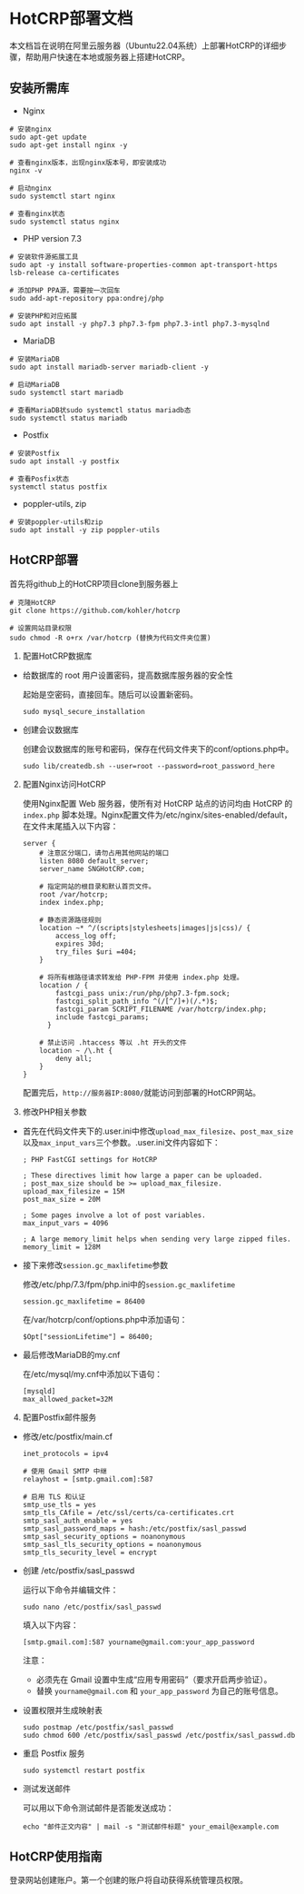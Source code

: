 HotCRP部署文档
=================================
本文档旨在说明在阿里云服务器（Ubuntu22.04系统）上部署HotCRP的详细步骤，帮助用户快速在本地或服务器上搭建HotCRP。

安装所需库
------------
* Nginx
```
# 安装nginx
sudo apt-get update
sudo apt-get install nginx -y

# 查看nginx版本，出现nginx版本号，即安装成功
nginx -v

# 启动nginx
sudo systemctl start nginx

# 查看nginx状态
sudo systemctl status nginx
```

* PHP version 7.3
```
# 安装软件源拓展工具
sudo apt -y install software-properties-common apt-transport-https lsb-release ca-certificates

# 添加PHP PPA源，需要按一次回车
sudo add-apt-repository ppa:ondrej/php

# 安装PHP和对应拓展
sudo apt install -y php7.3 php7.3-fpm php7.3-intl php7.3-mysqlnd
```

* MariaDB
```
# 安装MariaDB
sudo apt install mariadb-server mariadb-client -y

# 启动MariaDB
sudo systemctl start mariadb

# 查看MariaDB状sudo systemctl status mariadb态
sudo systemctl status mariadb
```

* Postfix
```
# 安装Postfix
sudo apt install -y postfix

# 查看Posfix状态
systemctl status postfix
```

* poppler-utils, zip
```
# 安装poppler-utils和zip
sudo apt install -y zip poppler-utils
```

HotCRP部署
------------
首先将github上的HotCRP项目clone到服务器上
```
# 克隆HotCRP
git clone https://github.com/kohler/hotcrp

# 设置网站目录权限
sudo chmod -R o+rx /var/hotcrp (替换为代码文件夹位置)
```

1. 配置HotCRP数据库

* 给数据库的 root 用户设置密码，提高数据库服务器的安全性
   
   起始是空密码，直接回车。随后可以设置新密码。
   ```
   sudo mysql_secure_installation
   ```
* 创建会议数据库
   
   创建会议数据库的账号和密码，保存在代码文件夹下的conf/options.php中。
   ```
   sudo lib/createdb.sh --user=root --password=root_password_here
   ```

2. 配置Nginx访问HotCRP
   
   使用Nginx配置 Web 服务器，使所有对 HotCRP 站点的访问均由 HotCRP 的 `index.php` 脚本处理。Nginx配置文件为/etc/nginx/sites-enabled/default，在文件末尾插入以下内容：
   ```
   server {
       # 注意区分端口，请勿占用其他网站的端口
       listen 8080 default_server;
       server_name SNGHotCRP.com;

       # 指定网站的根目录和默认首页文件。
       root /var/hotcrp;
       index index.php;

       # 静态资源路径规则
       location ~* ^/(scripts|stylesheets|images|js|css)/ {
           access_log off;
           expires 30d;
           try_files $uri =404;
       }

       # 将所有根路径请求转发给 PHP-FPM 并使用 index.php 处理。
       location / {
           fastcgi_pass unix:/run/php/php7.3-fpm.sock;
           fastcgi_split_path_info ^(/[^/]+)(/.*)$;
           fastcgi_param SCRIPT_FILENAME /var/hotcrp/index.php;
           include fastcgi_params;
         }

       # 禁止访问 .htaccess 等以 .ht 开头的文件
       location ~ /\.ht {
           deny all;
       }
   }
   ```
   配置完后，`http://服务器IP:8080/`就能访问到部署的HotCRP网站。

3. 修改PHP相关参数

* 首先在代码文件夹下的.user.ini中修改`upload_max_filesize`、`post_max_size`以及`max_input_vars`三个参数。.user.ini文件内容如下：
  ```
  ; PHP FastCGI settings for HotCRP
  
  ; These directives limit how large a paper can be uploaded.
  ; post_max_size should be >= upload_max_filesize.
  upload_max_filesize = 15M
  post_max_size = 20M
  
  ; Some pages involve a lot of post variables.
  max_input_vars = 4096
  
  ; A large memory_limit helps when sending very large zipped files.
  memory_limit = 128M
  ```

* 接下来修改`session.gc_maxlifetime`参数

  修改/etc/php/7.3/fpm/php.ini中的`session.gc_maxlifetime`
  ```
  session.gc_maxlifetime = 86400
  ```
  在/var/hotcrp/conf/options.php中添加语句：
  ```
  $Opt["sessionLifetime"] = 86400;
  ```
   
 * 最后修改MariaDB的my.cnf

   在/etc/mysql/my.cnf中添加以下语句：
   ```
   [mysqld]
   max_allowed_packet=32M
   ```
   
4. 配置Postfix邮件服务

* 修改/etc/postfix/main.cf
  ```
  inet_protocols = ipv4

  # 使用 Gmail SMTP 中继
  relayhost = [smtp.gmail.com]:587
   
  # 启用 TLS 和认证
  smtp_use_tls = yes
  smtp_tls_CAfile = /etc/ssl/certs/ca-certificates.crt
  smtp_sasl_auth_enable = yes
  smtp_sasl_password_maps = hash:/etc/postfix/sasl_passwd
  smtp_sasl_security_options = noanonymous
  smtp_sasl_tls_security_options = noanonymous
  smtp_tls_security_level = encrypt
  ```
  
* 创建 /etc/postfix/sasl_passwd

  运行以下命令并编辑文件：
  ```
  sudo nano /etc/postfix/sasl_passwd
  ```
  填入以下内容：
  ```
  [smtp.gmail.com]:587 yourname@gmail.com:your_app_password
  ```
  注意：
  * 必须先在 Gmail 设置中生成“应用专用密码”（要求开启两步验证）。
  * 替换 `yourname@gmail.com` 和 `your_app_password` 为自己的账号信息。
  
* 设置权限并生成映射表
  ```
  sudo postmap /etc/postfix/sasl_passwd
  sudo chmod 600 /etc/postfix/sasl_passwd /etc/postfix/sasl_passwd.db
  ```
  
* 重启 Postfix 服务
  ```
  sudo systemctl restart postfix
  ```
  
* 测试发送邮件
  
  可以用以下命令测试邮件是否能发送成功：
  ```
  echo "邮件正文内容" | mail -s "测试邮件标题" your_email@example.com
  ```
  
HotCRP使用指南
------------
登录网站创建账户。第一个创建的账户将自动获得系统管理员权限。

